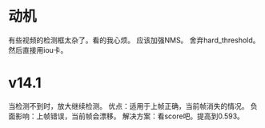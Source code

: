 # 动机
有些视频的检测框太杂了。看的我心烦。
应该加强NMS。
舍弃hard_threshold。
然后直接用iou卡。

# v14.1
当检测不到时，放大继续检测。
优点：适用于上帧正确，当前帧消失的情况。
负面影响：上帧错误，当前帧会漂移。
解决方案：看score吧。提高到0.593。
